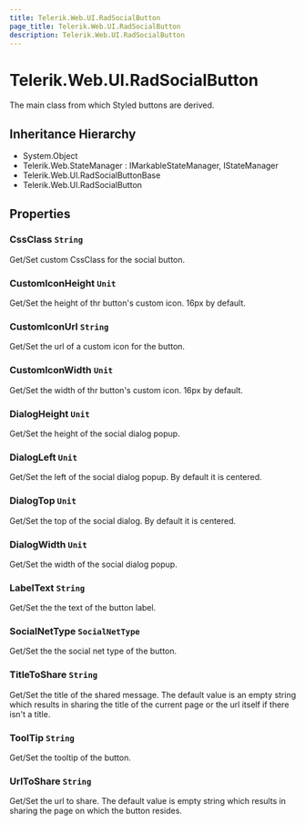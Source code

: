 ```yaml
---
title: Telerik.Web.UI.RadSocialButton
page_title: Telerik.Web.UI.RadSocialButton
description: Telerik.Web.UI.RadSocialButton
---
```


# Telerik.Web.UI.RadSocialButton

The main class from which Styled buttons are derived.

## Inheritance Hierarchy

* System.Object
* Telerik.Web.StateManager : IMarkableStateManager, IStateManager
* Telerik.Web.UI.RadSocialButtonBase
* Telerik.Web.UI.RadSocialButton

## Properties

###  CssClass `String`

Get/Set custom CssClass for the social button.

###  CustomIconHeight `Unit`

Get/Set the height of thr button's custom icon. 16px by default.

###  CustomIconUrl `String`

Get/Set the url of a custom icon for the button.

###  CustomIconWidth `Unit`

Get/Set the width of thr button's custom icon. 16px by default.

###  DialogHeight `Unit`

Get/Set the height of the social dialog popup.

###  DialogLeft `Unit`

Get/Set the left of the social dialog popup. By default it is centered.

###  DialogTop `Unit`

Get/Set the top of the social dialog. By default it is centered.

###  DialogWidth `Unit`

Get/Set the width of the social dialog popup.

###  LabelText `String`

Get/Set the the text of the button label.

###  SocialNetType `SocialNetType`

Get/Set the the social net type of the button.

###  TitleToShare `String`

Get/Set the title of the shared message. The default value is an empty string
            which results in sharing the title of the current page or the url itself if there isn't a title.

###  ToolTip `String`

Get/Set the tooltip of the button.

###  UrlToShare `String`

Get/Set the url to share. The default value is empty string which results in sharing the page on which the button resides.

